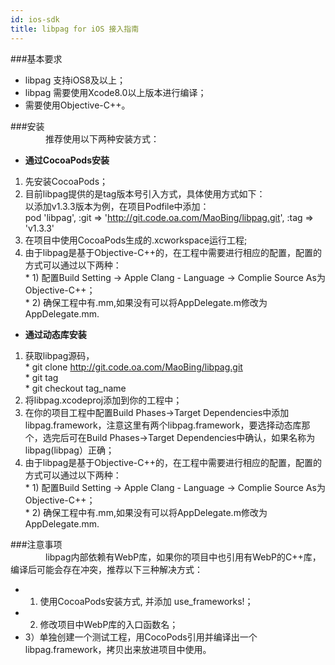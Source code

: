 ```yaml
---
id: ios-sdk
title: libpag for iOS 接入指南
---
```

###基本要求
- libpag 支持iOS8及以上； 
- libpag 需要使用Xcode8.0以上版本进行编译；
- 需要使用Objective-C++。

###安装<br>
&emsp;&emsp;&emsp;&emsp;推荐使用以下两种安装方式：

- **通过CocoaPods安装**
 1. 先安装CocoaPods；
 2. 目前libpag提供的是tag版本号引入方式，具体使用方式如下：<br/> 
 以添加v1.3.3版本为例，在项目Podfile中添加：<br/>
pod 'libpag', :git => 'http://git.code.oa.com/MaoBing/libpag.git', :tag => 'v1.3.3'<br/>
 3. 在项目中使用CocoaPods生成的.xcworkspace运行工程;
 4. 由于libpag是基于Objective-C++的，在工程中需要进行相应的配置，配置的方式可以通过以下两种：<br/>
 		* 1) 配置Build Setting -> Apple Clang - Language -> Complie Source As为Objective-C++；<br/>
 		* 2) 确保工程中有.mm,如果没有可以将AppDelegate.m修改为AppDelegate.mm.
    

- **通过动态库安装**
 1. 获取libpag源码，<br/>
 		* git clone http://git.code.oa.com/MaoBing/libpag.git<br/>
		* git tag<br/>
		* git checkout tag_name<br/>
 2. 将libpag.xcodeproj添加到你的工程中；
 3. 在你的项目工程中配置Build Phases->Target Dependencies中添加libpag.framework，注意这里有两个libpag.framework，要选择动态库那个，选完后可在Build Phases->Target Dependencies中确认，如果名称为libpag(libpag）正确；
 4. 由于libpag是基于Objective-C++的，在工程中需要进行相应的配置，配置的方式可以通过以下两种：<br>
 		* 1) 配置Build Setting -> Apple Clang - Language -> Complie Source As为Objective-C++；<br/>
 		* 2) 确保工程中有.mm,如果没有可以将AppDelegate.m修改为AppDelegate.mm.

###注意事项<br>
&emsp;&emsp;&emsp;&emsp;libpag内部依赖有WebP库，如果你的项目中也引用有WebP的C++库，编译后可能会存在冲突，推荐以下三种解决方式：<br/>

 - 1) 使用CocoaPods安装方式, 并添加 use_frameworks!；
 - 2) 修改项目中WebP库的入口函数名；
 - 3）单独创建一个测试工程，用CocoPods引用并编译出一个libpag.framework，拷贝出来放进项目中使用。

